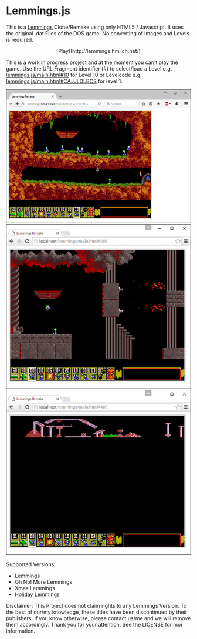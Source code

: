 # Lemmings.js
This is a [Lemmings](https://en.wikipedia.org/wiki/Lemmings_%28video_game%29) Clone/Remake using only HTML5 / Javascript. It uses the original .dat Files of the DOS game. No converting of Images and Levels is required.

<div style="text-align:center">
[Play](http://lemmings.hmilch.net/)
</div>

This is a work in progress project and at the moment you can't play the game. Use the URL Fragment identifier (#) to select/load a Level e.g. [lemmings.js/main.html#10](http://lemmings.hmilch.net/release.html#10) for Level 10 or Levelcode e.g. [lemmings.js/main.html#CAJJLDLBCS](http://lemmings.hmilch.net/release.html#CAJJLDLBCS) for level 1.

![example1](docu/2016_03_03.png)
![example1](docu/2016_03_01.png)
![example1](docu/2016_03_01_zoom.png)


Supported Versions: 
- Lemmings
- Oh No! More Lemmings
- Xmas Lemmings
- Holiday Lemmings


Disclaimer: This Project does not claim rights to any Lemmings Version. To the best of our/my knowledge, these titles have been discontinued by their publishers. If you know otherwise, please contact us/me and we will remove them accordingly. Thank you for your attention. See the LICENSE for mor information.
